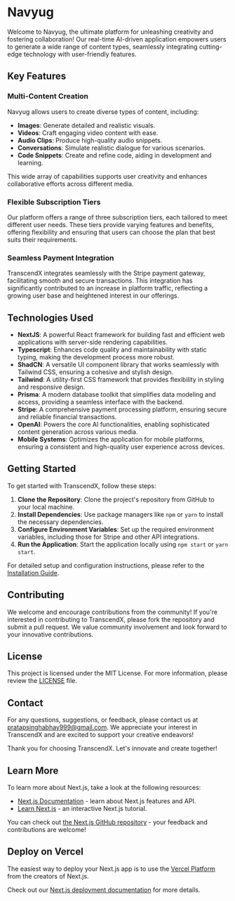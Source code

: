 # Navyug

Welcome to Navyug, the ultimate platform for unleashing creativity and fostering collaboration! Our real-time AI-driven application empowers users to generate a wide range of content types, seamlessly integrating cutting-edge technology with user-friendly features.

## Key Features

### Multi-Content Creation
Navyug allows users to create diverse types of content, including:
- **Images**: Generate detailed and realistic visuals.
- **Videos**: Craft engaging video content with ease.
- **Audio Clips**: Produce high-quality audio snippets.
- **Conversations**: Simulate realistic dialogue for various scenarios.
- **Code Snippets**: Create and refine code, aiding in development and learning.

This wide array of capabilities supports user creativity and enhances collaborative efforts across different media.

### Flexible Subscription Tiers
Our platform offers a range of three subscription tiers, each tailored to meet different user needs. These tiers provide varying features and benefits, offering flexibility and ensuring that users can choose the plan that best suits their requirements.

### Seamless Payment Integration
TranscendX integrates seamlessly with the Stripe payment gateway, facilitating smooth and secure transactions. This integration has significantly contributed to an increase in platform traffic, reflecting a growing user base and heightened interest in our offerings.

## Technologies Used

- **NextJS**: A powerful React framework for building fast and efficient web applications with server-side rendering capabilities.
- **Typescript**: Enhances code quality and maintainability with static typing, making the development process more robust.
- **ShadCN**: A versatile UI component library that works seamlessly with Tailwind CSS, ensuring a cohesive and stylish design.
- **Tailwind**: A utility-first CSS framework that provides flexibility in styling and responsive design.
- **Prisma**: A modern database toolkit that simplifies data modeling and access, providing a seamless interface with the backend.
- **Stripe**: A comprehensive payment processing platform, ensuring secure and reliable financial transactions.
- **OpenAI**: Powers the core AI functionalities, enabling sophisticated content generation across various media.
- **Mobile Systems**: Optimizes the application for mobile platforms, ensuring a consistent and high-quality user experience across devices.

## Getting Started

To get started with TranscendX, follow these steps:

1. **Clone the Repository**: Clone the project's repository from GitHub to your local machine.
2. **Install Dependencies**: Use package managers like `npm` or `yarn` to install the necessary dependencies.
3. **Configure Environment Variables**: Set up the required environment variables, including those for Stripe and other API integrations.
4. **Run the Application**: Start the application locally using `npm start` or `yarn start`.

For detailed setup and configuration instructions, please refer to the [Installation Guide](#).

## Contributing

We welcome and encourage contributions from the community! If you're interested in contributing to TranscendX, please fork the repository and submit a pull request. We value community involvement and look forward to your innovative contributions.

## License

This project is licensed under the MIT License. For more information, please review the [LICENSE](#) file.

## Contact

For any questions, suggestions, or feedback, please contact us at [pratapsinghabhay999@gmail.com](mailto:pratapsinghabhay999@gmail.com). We appreciate your interest in TranscendX and are excited to support your creative endeavors!

Thank you for choosing TranscendX. Let's innovate and create together!

## Learn More

To learn more about Next.js, take a look at the following resources:

- [Next.js Documentation](https://nextjs.org/docs) - learn about Next.js features and API.
- [Learn Next.js](https://nextjs.org/learn) - an interactive Next.js tutorial.

You can check out [the Next.js GitHub repository](https://github.com/vercel/next.js/) - your feedback and contributions are welcome!

## Deploy on Vercel

The easiest way to deploy your Next.js app is to use the [Vercel Platform](https://vercel.com/new?utm_medium=default-template&filter=next.js&utm_source=create-next-app&utm_campaign=create-next-app-readme) from the creators of Next.js.

Check out our [Next.js deployment documentation](https://nextjs.org/docs/deployment) for more details.
